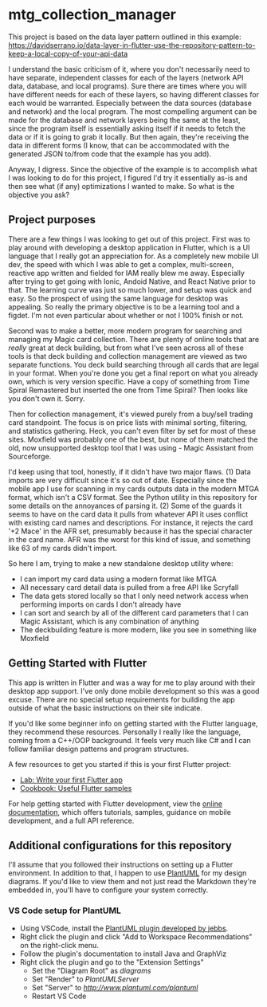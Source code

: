 # mtg_collection_manager

This project is based on the data layer pattern outlined in this example: https://davidserrano.io/data-layer-in-flutter-use-the-repository-pattern-to-keep-a-local-copy-of-your-api-data

I understand the basic criticism of it, where you don't necessarily need to have separate, independent classes for each of the layers (network API data, database, and local programs). Sure there are times where you will have different needs for each of these layers, so having different classes for each would be warranted. Especially between the data sources (database and network) and the local program. The most compelling argument can be made for the database and network layers being the same at the least, since the program itself is essentially asking itself if it needs to fetch the data or if it is going to grab it locally. But then again, they're receiving the data in different forms (I know, that can be accommodated with the generated JSON to/from code that the example has you add).

Anyway, I digress. Since the objective of the example is to accomplish what I was looking to do for this project, I figured I'd try it essentially as-is and then see what (if any) optimizations I wanted to make. So what is the objective you ask?

## Project purposes

There are a few things I was looking to get out of this project. First was to play around with developing a desktop application in Flutter, which is a UI language that I really got an appreciation for. As a completely new mobile UI dev, the speed with which I was able to get a complex, multi-screen, reactive app written and fielded for IAM really blew me away. Especially after trying to get going with Ionic, Andoid Native, and React Native prior to that. The learning curve was just so much lower, and setup was quick and easy. So the prospect of using the same language for desktop was appealing. So really the primary objective is to be a learning tool and a figdet. I'm not even particular about whether or not I 100% finish or not.

Second was to make a better, more modern program for searching and managing my Magic card collection. There are plenty of online tools that are _really_ great at deck building, but from what I've seen across all of these tools is that deck building and collection management are viewed as two separate functions. You deck build searching through all cards that are legal in your format. When you're done you get a final report on what you already own, which is very version specific. Have a copy of something from Time Spiral Remastered but inserted the one from Time Spiral? Then looks like you don't own it. Sorry.

Then for collection management, it's viewed purely from a buy/sell trading card standpoint. The focus is on price lists with minimal sorting, filtering, and statistics gathering. Heck, you can't even filter by set for most of these sites. Moxfield was probably one of the best, but none of them matched the old, now unsupported desktop tool that I was using - Magic Assistant from Sourceforge. 

I'd keep using that tool, honestly, if it didn't have two major flaws. (1) Data imports are very difficult since it's so out of date. Especially since the mobile app I use for scanning in my cards outputs data in the modern MTGA format, which isn't a CSV format. See the Python utility in this repository for some details on the annoyances of parsing it.  (2) Some of the guards it seems to have on the card data it pulls from whatever API it uses conflict with existing card names and descriptions. For instance, it rejects the card '+2 Mace' in the AFR set, presumably because it has the special character in the card name. AFR was the worst for this kind of issue, and something like 63 of my cards didn't import.

So here I am, trying to make a new standalone desktop utility where: 
* I can import my card data using a modern format like MTGA
* All necessary card detail data is pulled from a free API like Scryfall
* The data gets stored locally so that I only need network access when performing imports on cards I don't already have
* I can sort and search by all of the different card parameters that I can Magic Assistant, which is any combination of anything
* The deckbuilding feature is more modern, like you see in something like Moxfield

## Getting Started with Flutter

This app is written in Flutter and was a way for me to play around with their desktop app support. I've only done mobile development so this was a good excuse. There are no special setup requirements for building the app outside of what the basic instructions on their site indicate.

If you'd like some beginner info on getting started with the Flutter language, they recommend these resources. Personally I really like the language, coming from a C++/OOP background. It feels very much like C# and I can follow familiar design patterns and program structures.

A few resources to get you started if this is your first Flutter project:

- [Lab: Write your first Flutter app](https://docs.flutter.dev/get-started/codelab)
- [Cookbook: Useful Flutter samples](https://docs.flutter.dev/cookbook)

For help getting started with Flutter development, view the
[online documentation](https://docs.flutter.dev/), which offers tutorials,
samples, guidance on mobile development, and a full API reference.

## Additional configurations for this repository

I'll assume that you followed their instructions on setting up a Flutter environment. In addition to that, I happen to use [PlantUML](https://github.com/plantuml-stdlib/C4-PlantUML) for my design diagrams. If you'd like to view them and not just read the Markdown they're embedded in, you'll have to configure your system correctly.

### VS Code setup for PlantUML
* Using VSCode, install the [PlantUML plugin developed by jebbs](https://marketplace.visualstudio.com/items?itemName=jebbs.plantuml).  
* Right click the plugin and click "Add to Workspace Recommendations" on the right-click menu.
* Follow the plugin's documentation to install Java and GraphViz
* Right click the plugin and go to the "Extension Settings"
    * Set the "Diagram Root" as _diagrams_
    * Set "Render" to _PlantUMLServer_
    * Set "Server" to _http://www.plantuml.com/plantuml_
    * Restart VS Code